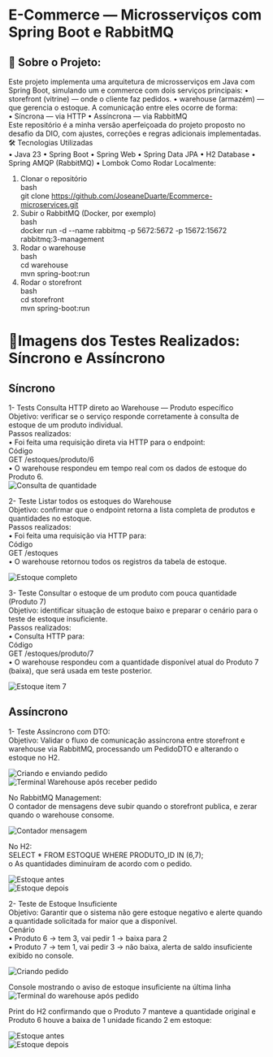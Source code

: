 # E-Commerce — Microsserviços com Spring Boot e RabbitMQ

## 📌 Sobre o Projeto:

Este projeto implementa uma arquitetura de microsserviços em Java com Spring Boot, simulando um e commerce com dois serviços principais:
•	storefront (vitrine) — onde o cliente faz pedidos.
•	warehouse (armazém) — que gerencia o estoque. 
A comunicação entre eles ocorre de forma:  
•	Síncrona — via HTTP
•	Assíncrona — via RabbitMQ  
Este repositório é a minha versão aperfeiçoada do projeto proposto no desafio da DIO, com ajustes, correções e regras adicionais implementadas.  
🛠 Tecnologias Utilizadas  
•	Java 23
•	Spring Boot
•	Spring Web
•	Spring Data JPA
•	H2 Database
•	Spring AMQP (RabbitMQ)
•	Lombok
 Como Rodar Localmente:  
1.	Clonar o repositório  
bash  
git clone https://github.com/JoseaneDuarte/Ecommerce-microservices.git  
2.	Subir o RabbitMQ (Docker, por exemplo)  
bash  
docker run -d --name rabbitmq -p 5672:5672 -p 15672:15672 rabbitmq:3-management  
3.	Rodar o warehouse  
bash  
cd warehouse  
mvn spring-boot:run  
4.	Rodar o storefront  
bash  
cd storefront  
mvn spring-boot:run  

# 📌Imagens dos Testes Realizados: Síncrono e Assíncrono

## Síncrono
1- Tests Consulta HTTP direto ao Warehouse — Produto específico  
Objetivo: verificar se o serviço responde corretamente à consulta de estoque de um produto individual.  
Passos realizados:  
•	Foi feita uma requisição direta via HTTP para o endpoint:  
Código  
GET /estoques/produto/6  
•	O warehouse respondeu em tempo real com os dados de estoque do Produto 6.  
![Consulta de quantidade](./assets/Testes%20Pedido%20Síncrono%20consulta%20item.png)  

2- Teste Listar todos os estoques do Warehouse  
Objetivo: confirmar que o endpoint retorna a lista completa de produtos e quantidades no estoque.  
Passos realizados:  
•	Foi feita uma requisição via HTTP para:  
Código  
GET /estoques  
•	O warehouse retornou todos os registros da tabela de estoque.  

![Estoque completo](/assets/Teste%20Síncrono%20Lista%20Estoque.png)  

3- Teste Consultar o estoque de um produto com pouca quantidade (Produto 7)  
Objetivo: identificar situação de estoque baixo e preparar o cenário para o teste de estoque insuficiente.  
Passos realizados:  
•	Consulta HTTP para:  
Código  
GET /estoques/produto/7  
•	O warehouse respondeu com a quantidade disponível atual do Produto 7 (baixa), que será usada em teste posterior.  

![Estoque item 7](/assets/Exibido%20estoque%20de%20produto%20id%207.png)  


## Assíncrono

1- Teste Assíncrono com DTO:  
Objetivo: Validar o fluxo de comunicação assíncrona entre storefront e warehouse via RabbitMQ, processando um PedidoDTO e alterando o estoque no H2.  

![Criando e enviando pedido](/assets/Teste%20Assíncrono%20criação%20pedido%202x.png)  
![Terminal Warehouse após receber pedido](/assets/Teste%20Assíncrono%20de%20Pedido%20-%20resulta%20terminal.png)  

No RabbitMQ Management:  
O contador de mensagens deve subir quando o storefront publica, e zerar quando o warehouse consome.  

![Contador mensagem](/assets/Contador%20de%20Mensagens.png)  

No H2:  
         SELECT * FROM ESTOQUE WHERE PRODUTO_ID IN (6,7);  
o	As quantidades diminuíram de acordo com o pedido.  

![Estoque antes](/assets/Estoque%20do%20warehouse%20quantidades.png)  
![Estoque depois](/assets/h2%20Estoque%20warehouse%202.png)  

2- Teste de Estoque Insuficiente  
Objetivo: Garantir que o sistema não gere estoque negativo e alerte quando a quantidade solicitada for maior que a disponível.  
Cenário  
•	Produto 6 → tem 3, vai pedir 1 → baixa para 2   
•	Produto 7 → tem 1, vai pedir 3 → não baixa, alerta de saldo insuficiente exibido no console.  

![Criando pedido](/assets/Teste%20Assíncrono%20criação%20pedido%202x.png)  

Console mostrando o aviso de estoque insuficiente na última linha  
![Terminal do warehouse após pedido](/assets/Teste%20Assíncrono%20estoque%20insuficiente%20resultado%20terminal.png)  
 
Print do H2 confirmando que o Produto 7 manteve a quantidade original e Produto 6 houve a baixa de 1 unidade ficando 2 em estoque:  

![Estoque antes](/assets/Estoque%20do%20warehouse%20quantidades.png)  
![Estoque depois](/assets/h2%20Estoque%20warehouse%201.png)  






